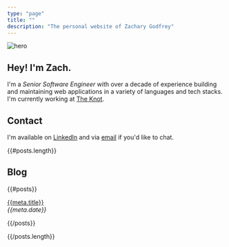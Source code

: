 ```yaml
---
type: "page"
title: ""
description: "The personal website of Zachary Godfrey"
---
```


![hero](data:image/jpg;base64,{{>hero}})

## Hey! I'm Zach.

I'm a *Senior Software Engineer* with over a decade of experience building and maintaining web applications in a variety of languages and tech stacks. I'm currently working at [The Knot](https://theknot.com).

<!-- [Projects](/projects) [GitHub](https://github.com/ZacharyGodfrey) [Work History](/work) -->

## Contact

I'm available on [LinkedIn](https://linkedin.com/in/zachary-godfrey) and via [email](mailto:contact@zacharygodfrey.dev) if you'd like to chat.

{{#posts.length}}

## Blog

{{#posts}}

[{{meta.title}}](/{{{uri}}})\
*{{meta.date}}*

{{/posts}}

{{/posts.length}}